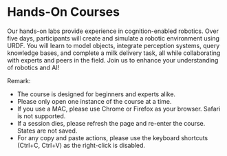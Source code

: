 [comment]: <> (without this comment hugo fails)

<div>
    <h1> Hands-On Courses </h1>
Our hands-on labs provide experience in cognition-enabled robotics. 
Over five days, participants will create and simulate a robotic environment using URDF. 
You will learn to model objects, integrate perception systems, 
query knowledge bases, and complete a milk delivery task, all while collaborating with experts and 
peers in the field. Join us to enhance your understanding of robotics and AI!

Remark: 
- The course is designed for beginners and experts alike.
- Please only open one instance of the course at a time.
- If you use a MAC, please use Chrome or Firefox as your browser. Safari is not supported.
- If a session dies, please refresh the page and re-enter the course. States are not saved.
- For any copy and paste actions, please use the keyboard shortcuts (Ctrl+C, Ctrl+V) as the right-click is disabled.
</div>
